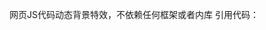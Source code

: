 网页JS代码动态背景特效，不依赖任何框架或者内库
引用代码：<script type="text/javascript" color="0,0,255" opacity='0.7' zIndex="-2" count="200" src="//cdn.jsdelivr.net/gh/longda33/canvas/canvas-nest.min.js"></script>
